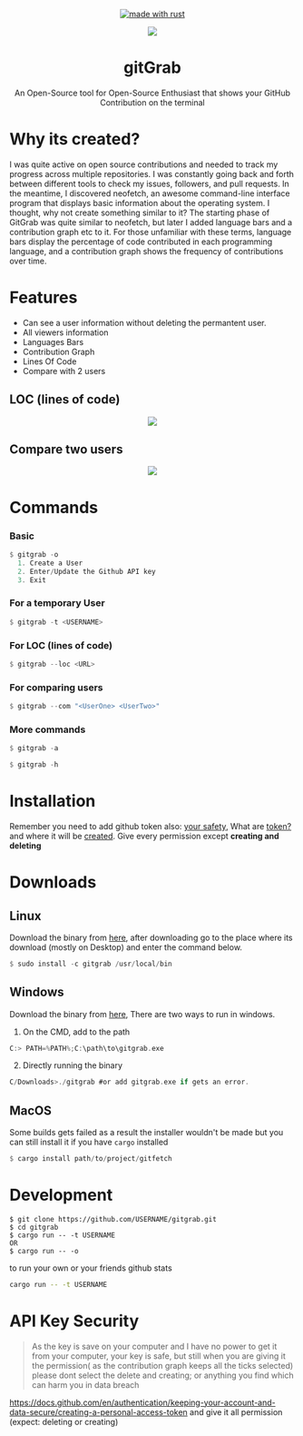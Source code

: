 <p align="center"><a href="https://www.rust-lang.org" target="_blank"><img src="https://img.shields.io/badge/Made%20With-Rust-000000?style=for-the-badge" alt="made with rust" /></a></a>
</p>
<div align="center">
  <img src="https://github.com/ArshErgon/gitfetch/blob/main/main.gif" />
</div>
<div align="center">

# **gitGrab**

An Open-Source tool for Open-Source Enthusiast that shows your GitHub Contribution on the terminal

</div>

# Why its created?

I was quite active on open source contributions and needed to track my progress across multiple repositories. I was constantly going back and forth between different tools to check my issues, followers, and pull requests. In the meantime, I discovered neofetch, an awesome command-line interface program that displays basic information about the operating system. I thought, why not create something similar to it? The starting phase of GitGrab was quite similar to neofetch, but later I added language bars and a contribution graph etc to it. For those unfamiliar with these terms, language bars display the percentage of code contributed in each programming language, and a contribution graph shows the frequency of contributions over time.

# Features

- Can see a user information without deleting the permantent user.
- All viewers information
- Languages Bars
- Contribution Graph
- Lines Of Code
- Compare with 2 users

## LOC (lines of code)
<div align="center">
<img src="https://github.com/ArshErgon/gitfetch/blob/2821d4719bd7aaf6d28adb08eb85b2f200f51ed1/loc.gif">
</div>

## Compare two users
<div align="center">
<img src="https://github.com/ArshErgon/gitfetch/blob/2821d4719bd7aaf6d28adb08eb85b2f200f51ed1/compare.gif">
</div>

# Commands

### Basic

```rust
$ gitgrab -o
  1. Create a User
  2. Enter/Update the Github API key
  3. Exit
```

### For a temporary User

```rust
$ gitgrab -t <USERNAME>
```

### For LOC (lines of code)
```rust
$ gitgrab --loc <URL>
```

### For comparing users
```rust
$ gitgrab --com "<UserOne> <UserTwo>"
```

### More commands

```rust
$ gitgrab -a

$ gitgrab -h
```

# Installation

Remember you need to add github token also: [your safety](https://github.com/ArshErgon/gitgrab#api-key-security), What are [token?](https://docs.github.com/en/authentication/keeping-your-account-and-data-secure/creating-a-personal-access-token) and where it will be [created](https://github.com/settings/tokens). Give every permission except **creating and deleting**

# Downloads
## Linux

Download the binary from [here](https://github.com/ArshErgon/gitgrab/releases/download/v0.2.3/gitgrab), after downloading go to the place where its download (mostly on Desktop) and enter the command below.

```rust
$ sudo install -c gitgrab /usr/local/bin
```

## Windows

Download the binary from [here](https://github.com/ArshErgon/gitfetch/releases/download/v0.2.3/gitgrab.exe),
There are two ways to run in windows.

1. On the CMD, add to the path

```rust
C:> PATH=%PATH%;C:\path\to\gitgrab.exe
```

2. Directly running the binary

```rust
C/Downloads>./gitgrab #or add gitgrab.exe if gets an error.
```

## MacOS

Some builds gets failed as a result the installer wouldn't be made but you can still install it if you have `cargo` installed

```rust
$ cargo install path/to/project/gitfetch
```

# Development

```git
$ git clone https://github.com/USERNAME/gitgrab.git
$ cd gitgrab
$ cargo run -- -t USERNAME
OR
$ cargo run -- -o
```

to run your own or your friends github stats

```bash
cargo run -- -t USERNAME
```

# API Key Security

> As the key is save on your computer and I have no power to get it from your computer, your key is safe, but still when you are giving it the permission( as the contribution graph keeps all the ticks selected) please dont select the delete and creating; or anything you find which can harm you in data breach

https://docs.github.com/en/authentication/keeping-your-account-and-data-secure/creating-a-personal-access-token and give it all permission (expect: deleting or creating)
